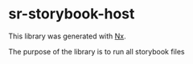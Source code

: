 # sr-storybook-host

This library was generated with [Nx](https://nx.dev).

The purpose of the library is to run all storybook files
